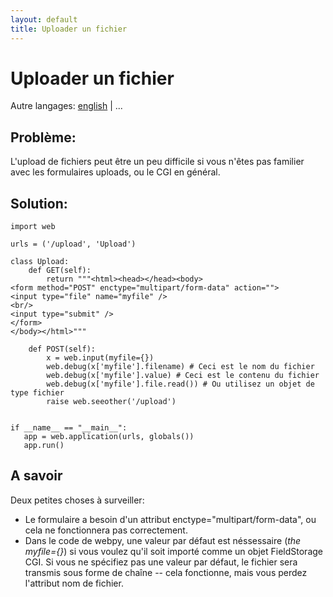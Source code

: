 ```yaml
---
layout: default
title: Uploader un fichier
---
```


# Uploader un fichier

Autre langages: [english](/../fileupload) | ...

## Problème:

L'upload de fichiers peut être un peu difficile si vous n'êtes pas familier avec les formulaires
uploads, ou le CGI en général.

## Solution:

    import web
    
    urls = ('/upload', 'Upload')
    
    class Upload:
        def GET(self):
            return """<html><head></head><body>
    <form method="POST" enctype="multipart/form-data" action="">
    <input type="file" name="myfile" />
    <br/>
    <input type="submit" />
    </form>
    </body></html>"""
    
        def POST(self):
            x = web.input(myfile={})
            web.debug(x['myfile'].filename) # Ceci est le nom du fichier
            web.debug(x['myfile'].value) # Ceci est le contenu du fichier
            web.debug(x['myfile'].file.read()) # Ou utilisez un objet de type fichier
            raise web.seeother('/upload')


    if __name__ == "__main__":
       app = web.application(urls, globals()) 
       app.run()

## A savoir

Deux petites choses à surveiller:

* Le formulaire a besoin d'un attribut enctype="multipart/form-data", ou cela ne fonctionnera pas correctement.
* Dans le code de webpy, une valeur par défaut est néssessaire (*the myfile={}*) si vous voulez qu'il soit importé comme un objet FieldStorage CGI. Si vous ne spécifiez pas une valeur par défaut, le fichier sera transmis sous forme de chaîne -- cela fonctionne, mais vous perdez l'attribut nom de fichier.